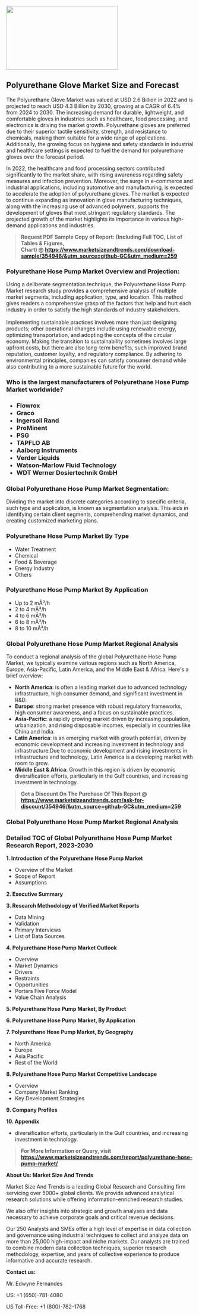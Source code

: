 <p><img class="alignnone size-medium wp-image-20088" src="https://ffe5etoiles.com/wp-content/uploads/2024/12/MST1-300x171.png" alt="" width="300" height="171" /></p><h2>Polyurethane Glove Market Size and Forecast</h2><p>The Polyurethane Glove Market was valued at USD 2.6 Billion in 2022 and is projected to reach USD 4.3 Billion by 2030, growing at a CAGR of 6.4% from 2024 to 2030. The increasing demand for durable, lightweight, and comfortable gloves in industries such as healthcare, food processing, and electronics is driving the market growth. Polyurethane gloves are preferred due to their superior tactile sensitivity, strength, and resistance to chemicals, making them suitable for a wide range of applications. Additionally, the growing focus on hygiene and safety standards in industrial and healthcare settings is expected to fuel the demand for polyurethane gloves over the forecast period.</p><p>In 2022, the healthcare and food processing sectors contributed significantly to the market share, with rising awareness regarding safety measures and infection prevention. Moreover, the surge in e-commerce and industrial applications, including automotive and manufacturing, is expected to accelerate the adoption of polyurethane gloves. The market is expected to continue expanding as innovation in glove manufacturing techniques, along with the increasing use of advanced polymers, supports the development of gloves that meet stringent regulatory standards. The projected growth of the market highlights its importance in various high-demand applications and industries.</p></p><blockquote id="" class=""><strong>Request PDF Sample Copy of Report: (Including Full TOC, List of Tables &amp; Figures, Chart)&nbsp;@&nbsp;<strong><a href="https://www.marketsizeandtrends.com/download-sample/354946/&utm_source=github-GC&utm_medium=259" target="_blank">https://www.marketsizeandtrends.com/download-sample/354946/&utm_source=github-GC&utm_medium=259</a></strong></strong></blockquote><h3 id="" class="">Polyurethane Hose Pump Market&nbsp;Overview and Projection:</h3><p id="" class="">Using a deliberate segmentation technique, the Polyurethane Hose Pump Market research study provides a comprehensive analysis of multiple market segments, including application, type, and location. This method gives readers a comprehensive grasp of the factors that help and hurt each industry in order to satisfy the high standards of industry stakeholders. <br /> <br />Implementing sustainable practices involves more than just designing products; other operational changes include using renewable energy, optimizing transportation, and adopting the concepts of the circular economy. Making the transition to sustainability sometimes involves large upfront costs, but there are also long-term benefits, such improved brand reputation, customer loyalty, and regulatory compliance. By adhering to environmental principles, companies can satisfy consumer demand while also contributing to a more sustainable future for the world.</p><h3 id="" class="">Who is the largest manufacturers of&nbsp;Polyurethane Hose Pump Market worldwide?</h3><h3 class=""><p><ul><li>Flowrox </li><li> Graco </li><li> Ingersoll Rand </li><li> ProMinent </li><li> PSG </li><li> TAPFLO AB </li><li> Aalborg Instruments </li><li> Verder Liquids </li><li> Watson-Marlow Fluid Technology </li><li> WDT Werner Dosiertechnik GmbH</li></ul></p></h3><h3 id="" class="">Global&nbsp;Polyurethane Hose Pump Market Segmentation:</h3><p id="" class="">Dividing the market into discrete categories according to specific criteria, such type and application, is known as segmentation analysis. This aids in identifying certain client segments, comprehending market dynamics, and creating customized marketing plans.</p><h3 id="" class="">Polyurethane Hose Pump Market&nbsp;By Type</h3><p><p><ul><li>Water Treatment</li><li> Chemical</li><li> Food & Beverage</li><li> Energy Industry</li><li> Others</p></li></ul></p></p><h3 id="" class="">Polyurethane Hose Pump Market&nbsp;By Application</h3><p class=""><p><ul><li>Up to 2 mÂ³/h</li><li> 2 to 4 mÂ³/h</li><li> 4 to 6 mÂ³/h</li><li> 6 to 8 mÂ³/h</li><li> 8 to 10 mÂ³/h</li></ul></p></p><h3 id="" class="">Global Polyurethane Hose Pump Market Regional Analysis</h3><p id="" class="">To conduct a regional analysis of the global Polyurethane Hose Pump Market, we typically examine various regions such as North America, Europe, Asia-Pacific, Latin America, and the Middle East &amp; Africa. Here's a brief overview:</p><ul><li><strong>North America</strong>: is often a leading market due to advanced technology infrastructure, high consumer demand, and significant investment in R&amp;D.</li><li><strong>Europe</strong>: strong market presence with robust regulatory frameworks, high consumer awareness, and a focus on sustainable practices.</li><li><strong>Asia-Pacific</strong>: a rapidly growing market driven by increasing population, urbanization, and rising disposable incomes, especially in countries like China and India.</li><li><strong>Latin America</strong>: is an emerging market with growth potential, driven by economic development and increasing investment in technology and infrastructure.Due to economic development and rising investments in infrastructure and technology, Latin America is a developing market with room to grow.</li><li><strong>Middle East &amp; Africa</strong>: Growth in this region is driven by economic diversification efforts, particularly in the Gulf countries, and increasing investment in technology.</li></ul><blockquote id="" class=""><strong>Get a Discount On The Purchase Of This Report @ <strong><a href="https://www.marketsizeandtrends.com/ask-for-discount/354946/&utm_source=github-GC&utm_medium=259" target="_blank">https://www.marketsizeandtrends.com/ask-for-discount/354946/&utm_source=github-GC&utm_medium=259</a></strong></strong></blockquote><h3 id="" class="">Global Polyurethane Hose Pump Market Regional Analysis</h3><h3 id="" class="">Detailed TOC of Global Polyurethane Hose Pump Market Research Report, 2023-2030</h3><p id="" class=""><strong>1. Introduction of the Polyurethane Hose Pump Market</strong></p><ul><li>Overview of the Market</li><li>Scope of Report</li><li>Assumptions</li></ul><p id="" class=""><strong>2. Executive Summary</strong></p><p id="" class=""><strong>3. Research Methodology of Verified Market Reports</strong></p><ul><li>Data Mining</li><li>Validation</li><li>Primary Interviews</li><li>List of Data Sources</li></ul><p id="" class=""><strong>4. Polyurethane Hose Pump Market Outlook</strong></p><ul><li>Overview</li><li>Market Dynamics</li><li>Drivers</li><li>Restraints</li><li>Opportunities</li><li>Porters Five Force Model</li><li>Value Chain Analysis</li></ul><p id="" class=""><strong>5. Polyurethane Hose Pump Market, By Product</strong></p><p id="" class=""><strong>6. Polyurethane Hose Pump Market, By Application</strong></p><p id="" class=""><strong>7. Polyurethane Hose Pump Market, By Geography</strong></p><ul><li>North America</li><li>Europe</li><li>Asia Pacific</li><li>Rest of the World</li></ul><p id="" class=""><strong>8. Polyurethane Hose Pump Market Competitive Landscape</strong></p><ul><li>Overview</li><li>Company Market Ranking</li><li>Key Development Strategies</li></ul><p id="" class=""><strong>9. Company Profiles</strong></p><p id="" class=""><strong>10. Appendix</strong></p><ul><li>diversification efforts, particularly in the Gulf countries, and increasing investment in technology.</li></ul><blockquote id="" class=""><strong>For More Information or Query, visit <strong><strong><a href="https://www.marketsizeandtrends.com/report/polyurethane-hose-pump-market/" target="_blank">https://www.marketsizeandtrends.com/report/polyurethane-hose-pump-market/</a></strong></strong></strong></blockquote><p id="" class=""><strong>About Us: Market Size And Trends</strong></p><p id="" class="">Market Size And Trends is a leading Global Research and Consulting firm servicing over 5000+ global clients. We provide advanced analytical research solutions while offering information-enriched research studies.</p><p id="" class="">We also offer insights into strategic and growth analyses and data necessary to achieve corporate goals and critical revenue decisions.</p><p id="" class="">Our 250 Analysts and SMEs offer a high level of expertise in data collection and governance using industrial techniques to collect and analyze data on more than 25,000 high-impact and niche markets. Our analysts are trained to combine modern data collection techniques, superior research methodology, expertise, and years of collective experience to produce informative and accurate research.</p><p id="" class=""><strong>Contact us:</strong></p><p id="" class="">Mr. Edwyne Fernandes</p><p id="" class="">US: +1 (650)-781-4080</p><p id="" class="">US Toll-Free: +1 (800)-782-1768</p>
